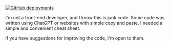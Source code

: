 [
    ![GitHub deployments](
        https://img.shields.io/github/deployments/EgorKhabarov/EgorKhabarov.github.io/github-pages
    )
](
    https://github.com/EgorKhabarov/EgorKhabarov.github.io/deployments/github-pages
)

I'm not a front-end developer, and I know this is junk code.
Some code was written using ChatGPT or websites with simple copy and paste.
I needed a simple and convenient cheat sheet.

If you have suggestions for improving the code, I'm open to them.
